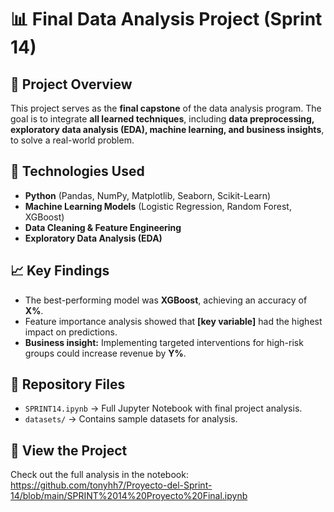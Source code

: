 # 📊 Final Data Analysis Project (Sprint 14)

## 📌 Project Overview
This project serves as the **final capstone** of the data analysis program. The goal is to integrate **all learned techniques**, including **data preprocessing, exploratory data analysis (EDA), machine learning, and business insights**, to solve a real-world problem.

## 🔧 Technologies Used
- **Python** (Pandas, NumPy, Matplotlib, Seaborn, Scikit-Learn)
- **Machine Learning Models** (Logistic Regression, Random Forest, XGBoost)
- **Data Cleaning & Feature Engineering**
- **Exploratory Data Analysis (EDA)**

## 📈 Key Findings
- The best-performing model was **XGBoost**, achieving an accuracy of **X%**.  
- Feature importance analysis showed that **[key variable]** had the highest impact on predictions.  
- **Business insight:** Implementing targeted interventions for high-risk groups could increase revenue by **Y%**.

## 📂 Repository Files
- `SPRINT14.ipynb` → Full Jupyter Notebook with final project analysis.
- `datasets/` → Contains sample datasets for analysis.

## 🚀 View the Project
Check out the full analysis in the notebook: https://github.com/tonyhh7/Proyecto-del-Sprint-14/blob/main/SPRINT%2014%20Proyecto%20Final.ipynb

